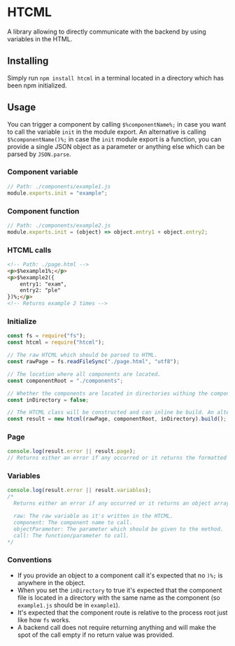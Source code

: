 # HTCML

A library allowing to directly communicate with the backend by using variables in the HTML.

## Installing

Simply run `npm install htcml` in a terminal located in a directory which has been npm initialized.

## Usage

You can trigger a component by calling `$%componentName%;` in case you want to call the variable `init` in the module export. An alternative is calling `$%componentName()%;` in case the `init` module export is a function, you can provide a single JSON object as a parameter or anything else which can be parsed by `JSON.parse`.

### Component variable

```js
// Path: ./components/example1.js
module.exports.init = "example";
```

### Component function

```js
// Path: ./components/example2.js
module.exports.init = (object) => object.entry1 + object.entry2;
```

### HTCML calls

```html
<!-- Path: ./page.html -->
<p>$%example1%;</p>
<p>$%example2({
    entry1: "exam",
    entry2: "ple"
})%;</p>
<!-- Returns example 2 times -->
```

### Initialize

```js
const fs = require("fs");
const htcml = require("htcml");

// The raw HTCML which should be parsed to HTML.
const rawPage = fs.readFileSync("./page.html", "utf8");

// The location where all components are located.
const componentRoot = "./components";

// Whether the components are located in directories withing the components folder.
const inDirectory = false;

// The HTCML class will be constructed and can inline be build. An alternative is to construct the class and modify the variables or page before building it.
const result = new htcml(rawPage, componentRoot, inDirectory).build();
```

### Page

```js
console.log(result.error || result.page);
// Returns either an error if any occurred or it returns the formatted page.
```

### Variables

```js
console.log(result.error || result.variables);
/*
  Returns either an error if any occurred or it returns an object array containing:

  raw: The raw variable as it's written in the HTCML.
  component: The component name to call.
  objectParameter: The parameter which should be given to the method.
  call: The function/parameter to call.
*/
```

### Conventions

- If you provide an object to a component call it's expected that no `)%;` is anywhere in the object.
- When you set the `inDirectory` to true it's expected that the component file is located in a directory with the same name as the component (so `example1.js` should be in `example1`).
- It's expected that the component route is relative to the process root just like how `fs` works.
- A backend call does not require returning anything and will make the spot of the call empty if no return value was provided.
